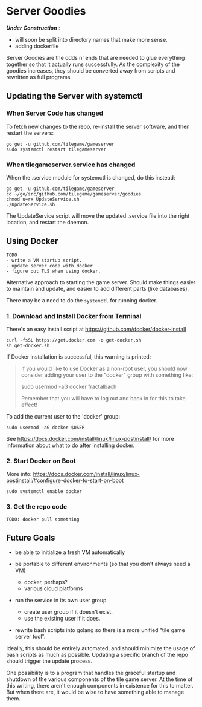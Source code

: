 Server Goodies
==============

***Under Construction*** :
- will soon be split into directory names that make more sense.
- adding dockerfile

Server Goodies are the odds n' ends that are needed to glue everything together
so that it actually runs successfully.  As the complexity of the goodies
increases, they should be converted away from scripts and rewritten as
full programs.



Updating the Server with systemctl
-------------------

### When Server Code has changed

To fetch new changes to the repo, re-install the server software, and then
restart the servers:

	go get -u github.com/tilegame/gameserver
	sudo systemctl restart tilegameserver



### When tilegameserver.service has changed

When the .service module for systemctl is changed, do this instead:

	go get -u github.com/tilegame/gameserver
	cd ~/go/src/github.com/tilegame/gameserver/goodies
	chmod u=rx UpdateService.sh
	./UpdateService.sh

The UpdateService script will move the updated .service file into
the right location, and restart the daemon.





Using Docker
--------------------------

	TODO
	- write a VM startup script.
	- update server code with docker
	- figure out TLS when using docker.

Alternative approach to starting the game server.
Should make things easier to maintain and update,
and easier to add different parts (like databases).

There may be a need to do the `systemctl` for running docker.


### 1. Download and Install Docker from Terminal

There's an easy install script at https://github.com/docker/docker-install

	curl -fsSL https://get.docker.com -o get-docker.sh
	sh get-docker.sh

If Docker installation is successful, this warning is printed:

> If you would like to use Docker as a non-root user, you should now consider
adding your user to the "docker" group with something like:
>
> 	sudo usermod -aG docker fractalbach
>
> Remember that you will have to log out and back in for this to take effect!

To add the current user to the 'docker' group:

	sudo usermod -aG docker $USER

See https://docs.docker.com/install/linux/linux-postinstall/
for more information about what to do after installing docker.


### 2. Start Docker on Boot

More info:  https://docs.docker.com/install/linux/linux-postinstall/#configure-docker-to-start-on-boot

	sudo systemctl enable docker


### 3. Get the repo code

	TODO: docker pull something




Future Goals
------------

* be able to initialize a fresh VM automatically

* be portable to different environments (so that you don't always need a VM)
	* docker, perhaps?
	* various cloud platforms

* run the service in its own user group
	* create user group if it doesn't exist.
	* use the existing user if it does.

* rewrite bash scripts into golang so there is a more unified "tile game server tool".



Ideally, this should be entirely automated, and should minimize the
usage of bash scripts as much as possible.  Updating a specific branch
of the repo should trigger the update process.

One possibility is to a program that handles the graceful startup and shutdown
of the various components of the tile game server.  At the time of this writing,
there aren't enough components in existence for this to matter.
But when there are, it would be wise to have something able to manage them.
